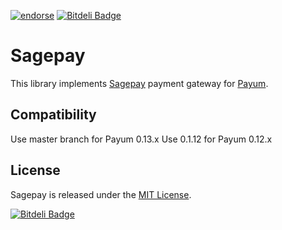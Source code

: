 [![endorse](https://api.coderwall.com/a2xchip/endorsecount.png)](https://coderwall.com/a2xchip)
[![Bitdeli Badge](https://d2weczhvl823v0.cloudfront.net/LedjIn/sagepay/trend.png)](https://bitdeli.com/free "Bitdeli Badge")

# Sagepay

This library implements [Sagepay](http://www.sagepay.com/) payment gateway for [Payum](http://payum.org).

## Compatibility

Use master branch for Payum 0.13.x
Use 0.1.12 for Payum 0.12.x

## License

Sagepay is released under the [MIT License](LICENSE).


[![Bitdeli Badge](https://d2weczhvl823v0.cloudfront.net/LedjIn/sagepay/trend.png)](https://bitdeli.com/free "Bitdeli Badge")

